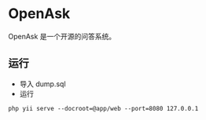 OpenAsk
=======

OpenAsk 是一个开源的问答系统。

运行
---

- 导入 dump.sql
- 运行
```
php yii serve --docroot=@app/web --port=8080 127.0.0.1
```
